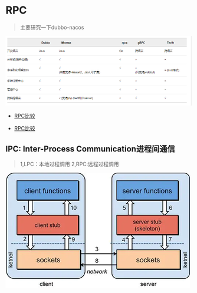 # RPC 

>主要研究一下dubbo-nacos

![](./res/RPC-compare.png "")

* [RPC比较](https://colobu.com/2016/09/05/benchmarks-of-popular-rpc-frameworks/)

* [RPC比较](https://www.jianshu.com/p/b0343bfd216e)

## IPC: Inter-Process Communication进程间通信
>1,LPC：本地过程调用
>2,RPC:远程过程调用

![](./res/RPC-process.webp "")